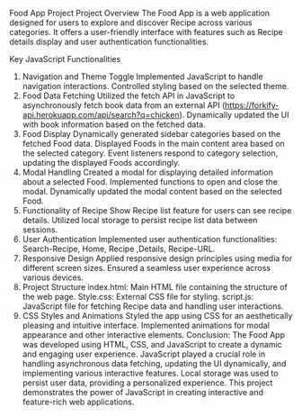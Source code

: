 Food App Project
Project Overview
The Food App is a web application designed for users to explore and discover Recipe across various categories. It offers a user-friendly interface with features such as Recipe details display and user authentication functionalities.

Key JavaScript Functionalities
1. Navigation and Theme Toggle
Implemented JavaScript to handle navigation interactions.
Controlled styling based on the selected theme.
2. Food Data Fetching
Utilized the fetch API in JavaScript to asynchronously fetch book data from an external API (https://forkify-api.herokuapp.com/api/search?q=chicken).
Dynamically updated the UI with book information based on the fetched data.
3. Food Display
Dynamically generated sidebar categories based on the fetched Food data.
Displayed Foods in the main content area based on the selected category.
Event listeners respond to category selection, updating the displayed Foods accordingly.
4. Modal Handling
Created a modal for displaying detailed information about a selected Food.
Implemented functions to open and close the modal.
Dynamically updated the modal content based on the selected Food.
5. Functionality of Recipe
Show Recipe list feature for users can see recipe details.
Utilized local storage to persist recipe list data between sessions.
6. User Authentication
Implemented user authentication functionalities: Search-Recipe, Home, Recipe ,Details, Recipe-URL.
7. Responsive Design
Applied responsive design principles using media for different screen sizes.
Ensured a seamless user experience across various devices.
8. Project Structure
index.html: Main HTML file containing the structure of the web page.
Style.css: External CSS file for styling.
script.js: JavaScript file for fetching Recipe data and handling user interactions.
9. CSS Styles and Animations
Styled the app using CSS for an aesthetically pleasing and intuitive interface.
Implemented animations for modal appearance and other interactive elements.
Conclusion:
The Food App was developed using HTML, CSS, and JavaScript to create a dynamic and engaging user experience. JavaScript played a crucial role in handling asynchronous data fetching, updating the UI dynamically, and implementing various interactive features. Local storage was used to persist user data, providing a personalized experience. This project demonstrates the power of JavaScript in creating interactive and feature-rich web applications.
